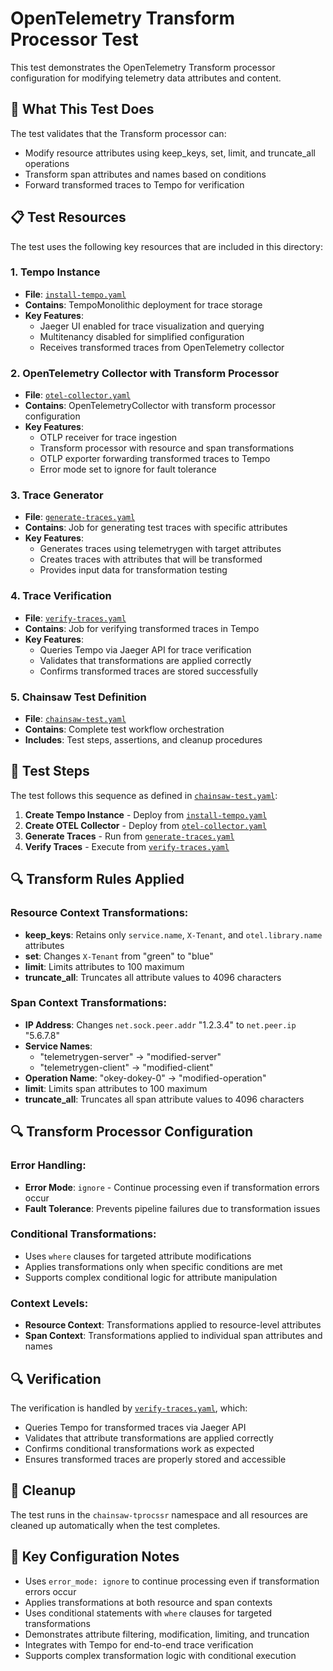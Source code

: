 # OpenTelemetry Transform Processor Test

This test demonstrates the OpenTelemetry Transform processor configuration for modifying telemetry data attributes and content.

## 🎯 What This Test Does

The test validates that the Transform processor can:
- Modify resource attributes using keep_keys, set, limit, and truncate_all operations
- Transform span attributes and names based on conditions
- Forward transformed traces to Tempo for verification

## 📋 Test Resources

The test uses the following key resources that are included in this directory:

### 1. Tempo Instance
- **File**: [`install-tempo.yaml`](./install-tempo.yaml)
- **Contains**: TempoMonolithic deployment for trace storage
- **Key Features**:
  - Jaeger UI enabled for trace visualization and querying
  - Multitenancy disabled for simplified configuration
  - Receives transformed traces from OpenTelemetry collector

### 2. OpenTelemetry Collector with Transform Processor
- **File**: [`otel-collector.yaml`](./otel-collector.yaml)
- **Contains**: OpenTelemetryCollector with transform processor configuration
- **Key Features**:
  - OTLP receiver for trace ingestion
  - Transform processor with resource and span transformations
  - OTLP exporter forwarding transformed traces to Tempo
  - Error mode set to ignore for fault tolerance

### 3. Trace Generator
- **File**: [`generate-traces.yaml`](./generate-traces.yaml)
- **Contains**: Job for generating test traces with specific attributes
- **Key Features**:
  - Generates traces using telemetrygen with target attributes
  - Creates traces with attributes that will be transformed
  - Provides input data for transformation testing

### 4. Trace Verification
- **File**: [`verify-traces.yaml`](./verify-traces.yaml)
- **Contains**: Job for verifying transformed traces in Tempo
- **Key Features**:
  - Queries Tempo via Jaeger API for trace verification
  - Validates that transformations are applied correctly
  - Confirms transformed traces are stored successfully

### 5. Chainsaw Test Definition
- **File**: [`chainsaw-test.yaml`](./chainsaw-test.yaml)
- **Contains**: Complete test workflow orchestration
- **Includes**: Test steps, assertions, and cleanup procedures

## 🚀 Test Steps

The test follows this sequence as defined in [`chainsaw-test.yaml`](./chainsaw-test.yaml):

1. **Create Tempo Instance** - Deploy from [`install-tempo.yaml`](./install-tempo.yaml)
2. **Create OTEL Collector** - Deploy from [`otel-collector.yaml`](./otel-collector.yaml)
3. **Generate Traces** - Run from [`generate-traces.yaml`](./generate-traces.yaml)
4. **Verify Traces** - Execute from [`verify-traces.yaml`](./verify-traces.yaml)

## 🔍 Transform Rules Applied

### Resource Context Transformations:
- **keep_keys**: Retains only `service.name`, `X-Tenant`, and `otel.library.name` attributes
- **set**: Changes `X-Tenant` from "green" to "blue"
- **limit**: Limits attributes to 100 maximum
- **truncate_all**: Truncates all attribute values to 4096 characters

### Span Context Transformations:
- **IP Address**: Changes `net.sock.peer.addr` "1.2.3.4" to `net.peer.ip` "5.6.7.8"
- **Service Names**: 
  - "telemetrygen-server" → "modified-server"
  - "telemetrygen-client" → "modified-client"
- **Operation Name**: "okey-dokey-0" → "modified-operation"
- **limit**: Limits span attributes to 100 maximum
- **truncate_all**: Truncates all span attribute values to 4096 characters

## 🔍 Transform Processor Configuration

### Error Handling:
- **Error Mode**: `ignore` - Continue processing even if transformation errors occur
- **Fault Tolerance**: Prevents pipeline failures due to transformation issues

### Conditional Transformations:
- Uses `where` clauses for targeted attribute modifications
- Applies transformations only when specific conditions are met
- Supports complex conditional logic for attribute manipulation

### Context Levels:
- **Resource Context**: Transformations applied to resource-level attributes
- **Span Context**: Transformations applied to individual span attributes and names

## 🔍 Verification

The verification is handled by [`verify-traces.yaml`](./verify-traces.yaml), which:
- Queries Tempo for transformed traces via Jaeger API
- Validates that attribute transformations are applied correctly
- Confirms conditional transformations work as expected
- Ensures transformed traces are properly stored and accessible

## 🧹 Cleanup

The test runs in the `chainsaw-tprocssr` namespace and all resources are cleaned up automatically when the test completes.

## 📝 Key Configuration Notes

- Uses `error_mode: ignore` to continue processing even if transformation errors occur
- Applies transformations at both resource and span contexts
- Uses conditional statements with `where` clauses for targeted transformations
- Demonstrates attribute filtering, modification, limiting, and truncation
- Integrates with Tempo for end-to-end trace verification
- Supports complex transformation logic with conditional execution